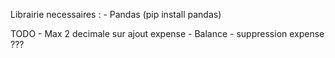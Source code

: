 Librairie necessaires : 
    - Pandas (pip install pandas)

TODO 
    - Max 2 decimale sur ajout expense
    - Balance
    - suppression expense ???